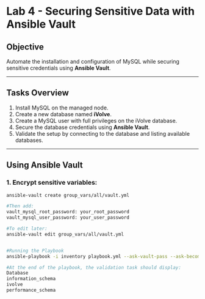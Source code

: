 # Lab 4 - Securing Sensitive Data with Ansible Vault 

##  Objective
Automate the installation and configuration of MySQL while securing sensitive credentials using **Ansible Vault**.

---

##  Tasks Overview
1. Install MySQL on the managed node.
2. Create a new database named **iVolve**.
3. Create a MySQL user with full privileges on the iVolve database.
4. Secure the database credentials using **Ansible Vault**.
5. Validate the setup by connecting to the database and listing available databases.


---

## Using Ansible Vault

### 1. Encrypt sensitive variables:
```bash
ansible-vault create group_vars/all/vault.yml

#Then add:
vault_mysql_root_password: your_root_password
vault_mysql_user_password: your_user_password

#To edit later:
ansible-vault edit group_vars/all/vault.yml


#Running the Playbook
ansible-playbook -i inventory playbook.yml --ask-vault-pass --ask-become-pass

#At the end of the playbook, the validation task should display:
Database
information_schema
ivolve
performance_schema

